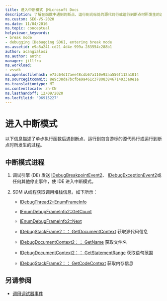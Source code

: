 ```yaml
---
title: 进入中断模式 |Microsoft Docs
description: 了解在函数中遇到的断点、运行到光标处的源代码行或运行到断点时所发生的过程。
ms.custom: SEO-VS-2020
ms.date: 11/04/2016
ms.topic: conceptual
helpviewer_keywords:
- break mode
- debugging [Debugging SDK], entering break mode
ms.assetid: e9a8a241-cd21-4d4e-999a-283554c288b1
author: acangialosi
ms.author: anthc
manager: jillfra
ms.workload:
- vssdk
ms.openlocfilehash: e73c64d17aee48cdb67a110e93aa556f112a1014
ms.sourcegitcommit: 8e9c38da7bcfbe9a461c378083846714933a0e1e
ms.translationtype: MT
ms.contentlocale: zh-CN
ms.lasthandoff: 12/09/2020
ms.locfileid: "96915227"
---
```

# <a name="enter-break-mode"></a>进入中断模式
以下信息描述了单步执行函数后遇到断点、运行到包含游标的源代码行或运行到断点时所发生的过程。

## <a name="break-mode-process"></a>中断模式进程

1. 调试引擎 (DE) 发送 [IDebugBreakpointEvent2](../../extensibility/debugger/reference/idebugbreakpointevent2.md)、 [IDebugExceptionEvent2](../../extensibility/debugger/reference/idebugexceptionevent2.md)或任何其他停止事件，使 IDE 进入中断模式。

2. SDM 从线程获取调用堆栈信息，如下所示：

    - [IDebugThread2::EnumFrameInfo](../../extensibility/debugger/reference/idebugthread2-enumframeinfo.md)

    - [IEnumDebugFrameInfo2::GetCount](../../extensibility/debugger/reference/ienumdebugframeinfo2-getcount.md)

    - [IEnumDebugFrameInfo2::Next](../../extensibility/debugger/reference/ienumdebugframeinfo2-next.md)

    - [IDebugStackFrame2：： GetDocumentContext](../../extensibility/debugger/reference/idebugstackframe2-getdocumentcontext.md) 获取源代码信息

    - [IDebugDocumentContext2：： GetName](../../extensibility/debugger/reference/idebugdocumentcontext2-getname.md) 获取文件名

    - [IDebugDocumentContext2：： GetStatementRange](../../extensibility/debugger/reference/idebugdocumentcontext2-getstatementrange.md) 获取语句范围

    - [IDebugStackFrame2：： GetCodeContext](../../extensibility/debugger/reference/idebugstackframe2-getcodecontext.md) 获取内存信息

## <a name="see-also"></a>另请参阅
- [调用调试器事件](../../extensibility/debugger/calling-debugger-events.md)
